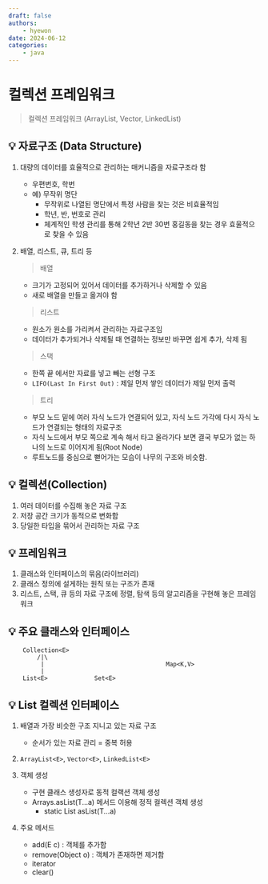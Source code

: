 ```yaml
---
draft: false
authors:
    - hyewon
date: 2024-06-12
categories:
    - java
---
```


# 컬렉션 프레임워크

> 컬렉션 프레임워크 (ArrayList<E>, Vector<E>, LinkedList<E>)

<!-- more -->

## 💡 자료구조 (Data Structure)

1. 대량의 데이터를 효율적으로 관리하는 매커니즘을 자료구조라 함
    - 우편번호, 학번
    - 예) 무작위 명단
        - 무작위로 나열된 명단에서 특정 사람을 찾는 것은 비효율적임
        - 학년, 반, 번호로 관리
        - 체계적인 학생 관리를 통해 2학년 2반 30번 홍길동을 찾는 경우 효울적으로 찾을 수 있음
2. 배열, 리스트, 큐, 트리 등

    > 배열

    - 크기가 고정되어 있어서 데이터를 추가하거나 삭제할 수 있음
    - 새로 배열을 만들고 옮겨야 함

    > 리스트

    - 원소가 원소를 가리켜서 관리하는 자료구조임
    - 데이터가 추가되거나 삭제될 때 연결하는 정보만 바꾸면 쉽게 추가, 삭제 됨

    > 스택

    - 한쪽 끝 에서만 자료를 넣고 빼는 선형 구조
    - `LIFO(Last In First Out)` : 제일 먼저 쌓인 데이터가 제일 먼저 출력

    > 트리

    - 부모 노드 밑에 여러 자식 노드가 연결되어 있고, 자식 노드 가각에 다시 자식 노드가 연결되는 형태의 자료구조
    - 자식 노드에서 부모 쪽으로 계속 해서 타고 올라가다 보면 결국 부모가 없는 하나의 노드로 이어지게 됨(Root Node)
    - 루트노드를 중심으로 뻗어가는 모습이 나무의 구조와 비슷함.

## 💡 컬렉션(Collection)

1. 여러 데이터를 수집해 놓은 자료 구조
2. 저장 공간 크기가 동적으로 변화함
3. 당일한 타입을 묶어서 관리하는 자료 구조

## 💡 프레임워크

1. 클래스와 인터페이스의 묶음(라이브러리)
2. 클래스 정의에 설게하는 원칙 또는 구조가 존재
3. 리스트, 스택, 큐 등의 자료 구조에 정렬, 탐색 등의 알고리즘을 구현해 놓은 프레임워크

## 💡 주요 클래스와 인터페이스

        Collection<E>
            /|\
             |                                  Map<K,V>
             |
        List<E>             Set<E>

## 💡 List<E> 컬렉션 인터페이스

1. 배열과 가장 비슷한 구조 지니고 있는 자료 구조
    - 순서가 있는 자료 관리 = 중복 허용
2. `ArrayList<E>`, `Vector<E>`, `LinkedList<E>`

3. 객체 생성

    - 구현 클래스 생성자로 동적 컬랙션 객체 생성
    - Arrays.asList(T...a) 메서드 이용해 정적 컬렉션 객체 생성
        - static <T> List <T> asList(T...a)

4. 주요 메서드

    - add(E c) : 객체를 추가함
    - remove(Object o) : 객체가 존재하면 제거함
    - iterator
    - clear()
